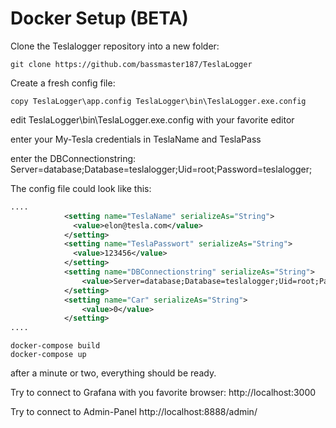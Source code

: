 # Docker Setup (BETA)

Clone the Teslalogger repository into a new folder:
```
git clone https://github.com/bassmaster187/TeslaLogger
```

Create a fresh config file:
```
copy TeslaLogger\app.config TeslaLogger\bin\TeslaLogger.exe.config
```

edit TeslaLogger\bin\TeslaLogger.exe.config with your favorite editor

enter your My-Tesla credentials in TeslaName and TeslaPass

enter the DBConnectionstring:
Server=database;Database=teslalogger;Uid=root;Password=teslalogger;

The config file could look like this:
```xml
....
            <setting name="TeslaName" serializeAs="String">
              <value>elon@tesla.com</value>
            </setting>
            <setting name="TeslaPasswort" serializeAs="String">
              <value>123456</value>
            </setting>
            <setting name="DBConnectionstring" serializeAs="String">
                <value>Server=database;Database=teslalogger;Uid=root;Password=teslalogger;</value>
            </setting>
            <setting name="Car" serializeAs="String">
                <value>0</value>
            </setting>
....
```

```
docker-compose build
docker-compose up
```

after a minute or two, everything should be ready.

Try to connect to Grafana with you favorite browser:
http://localhost:3000

Try to connect to Admin-Panel
http://localhost:8888/admin/
